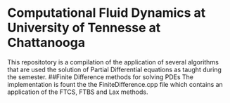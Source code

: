 # Computational Fluid Dynamics at University of Tennesse at Chattanooga

This repositotory is a compilation of the application of several algorithms that 
are used the solution of Partial Differential equations as taught during the semester. 
##Finite Difference methods for solving PDEs
The implementation is fount the the FiniteDifference.cpp file which contains an application of the FTCS, FTBS and Lax 
methods.
